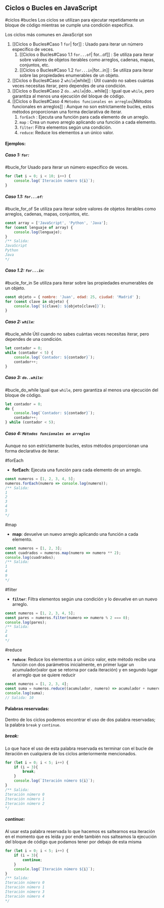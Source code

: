 ## Ciclos o Bucles en JavaScript
#ciclos #bucles
Los ciclos se utilizan para ejecutar repetidamente un bloque de código mientras se cumple una condición específica. 

Los ciclos más comunes en JavaScript son 
1) [[Ciclos o Bucles#Caso 1 `for`| for]] : Usado para iterar un número específico de veces.
	1)  [[Ciclos o Bucles#Caso 1.1 `for...of`| for...of]] : Se utiliza para iterar sobre valores de objetos iterables como arreglos, cadenas, mapas, conjuntos, etc.
	2) [[Ciclos o Bucles#Caso 1.2 `for...in`|for...in]] : Se utiliza para iterar sobre las propiedades enumerables de un objeto.
2)  [[Ciclos o Bucles#Caso 2 `while`|while]] : Útil cuando no sabes cuántas veces necesitas iterar, pero dependes de una condición.
3)  [[Ciclos o Bucles#Caso 2 `do..while`|do...while]] : Igual que `while`, pero garantiza al menos una ejecución del bloque de código.
4) [[Ciclos o Bucles#Caso 4 `Métodos funcionales en arreglos`|Métodos funcionales en arreglos]] : Aunque no son estrictamente bucles, estos métodos proporcionan una forma declarativa de iterar.
	1) `forEach` : Ejecuta una función para cada elemento de un arreglo.
	2) `map` : Crea un nuevo arreglo aplicando una función a cada elemento.
	3) `filter`: Filtra elementos según una condición.
	4) `reduce`: Reduce los elementos a un único valor.

#### Ejemplos:
##### Caso 1: `for`:
#bucle_for
Usado para iterar un número específico de veces.
```js
for (let i = 0; i < 10; i++) {
    console.log(`Iteración número ${i}`);
}
```

##### Caso 1.1: `for...of`:
#bucle_for_of
Se utiliza para iterar sobre valores de objetos iterables como arreglos, cadenas, mapas, conjuntos, etc.
```js
const array = ['JavaScript', 'Python', 'Java'];
for (const lenguaje of array) {
    console.log(lenguaje);
}
/** Salida:
JavaScript
Python
Java
*/
```

##### Caso 1.2: `for...in`:
#bucle_for_in
Se utiliza para iterar sobre las propiedades enumerables de un objeto.
```js
const objeto = { nombre: 'Juan', edad: 25, ciudad: 'Madrid' };
for (const clave in objeto) {
    console.log(`${clave}: ${objeto[clave]}`);
}
```

##### Caso 2: `while`:
#bucle_while
Útil cuando no sabes cuántas veces necesitas iterar, pero dependes de una condición.
```js
let contador = 0;
while (contador < 5) {
    console.log(`Contador: ${contador}`);
    contador++;
}
```

##### Caso 3: `do..while`:
#bucle_do_while
Igual que `while`, pero garantiza al menos una ejecución del bloque de código.
```js
let contador = 0;
do {
    console.log(`Contador: ${contador}`);
    contador++;
} while (contador < 5);
```

##### Caso 4: `Métodos funcionales en arreglos`
Aunque no son estrictamente bucles, estos métodos proporcionan una forma declarativa de iterar.

#forEach
- **forEach**: Ejecuta una función para cada elemento de un arreglo.
``` js
const numeros = [1, 2, 3, 4, 5]; 
numeros.forEach(numero => console.log(numero)); 
/** Salida:
1
2
3
4
5
*/
```

#map
- **map**: devuelve un nuevo arreglo aplicando una función a cada elemento.
``` js
const numeros = [1, 2, 3]; 
const cuadrados = numeros.map(numero => numero ** 2); 
console.log(cuadrados);
/** Salida:
1
4
9
*/
```

#filter
- **`filter`**: Filtra elementos según una condición y lo devuelve en un nuevo arreglo.
``` js
const numeros = [1, 2, 3, 4, 5]; 
const pares = numeros.filter(numero => numero % 2 === 0); 
console.log(pares);
/** Salida:
2
4
*/
```

#reduce
- **`reduce`**: Reduce los elementos a un único valor, este método recibe una función con dos parámetros inicialmente, en primer lugar un acumulador(valor que se retorna por cada iteración) y en segundo lugar el arreglo que se quiere reducir
``` js
const numeros = [1, 2, 3, 4]; 
const suma = numeros.reduce((acumulador, numero) => acumulador + numero, 0);
console.log(suma);
// Salida: 10
```

#### Palabras reservadas:
Dentro de los ciclos podemos encontrar el uso de dos palabra reservadas; la palabra `break` y `continue`.

##### **break**: 
Lo que hace el uso de esta palabra reservada es terminar con el bucle de iteración en cualquiera de los ciclos anteriormente mencionados.
``` js
for (let i = 0; i < 5; i++) {
    if (i = 3){
		break;
    }  
    console.log(`Iteración número ${i}`);
}
/** Salida: 
Iteración número 0
Iteración número 1
Iteración número 2
*/
```

##### **continue**: 
Al usar esta palabra reservada lo que hacemos es saltearnos esa iteración en el momento que es leída y por ende también nos salteamos la ejecución del bloque de código que podamos tener por debajo de esta misma
``` js
for (let i = 0; i < 5; i++) {
    if (i = 3){
		continue;
    }  
    console.log(`Iteración número ${i}`);
}
/** Salida: 
Iteración número 0
Iteración número 1
Iteración número 3
Iteración número 4
*/
```